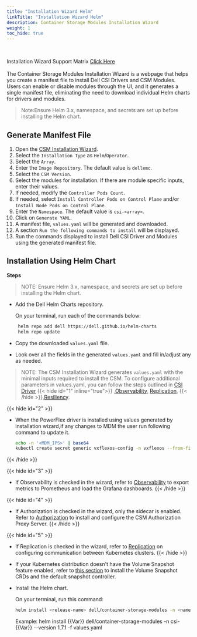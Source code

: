 ```yaml
---
title: "Installation Wizard Helm"
linkTitle: "Installation Wizard Helm"
description: Container Storage Modules Installation Wizard
weight: 1
toc_hide: true
---
```

<br>

Installation Wizard Support Matrix [Click Here](../../../../../supportmatrix/#installation-wizard-compatibility-matrix)
<br>
<br>
The Container Storage Modules Installation Wizard is a webpage that helps you create a manifest file to install Dell CSI Drivers and CSM Modules. Users can enable or disable modules through the UI, and it generates a single manifest file, eliminating the need to download individual Helm charts for drivers and modules.

>Note:Ensure Helm 3.x, namespace, and secrets are set up before installing the Helm chart.

## Generate Manifest File

1. Open the [CSM Installation Wizard](/csm-docs/docs/getting-started/installation/installationwizard/src/index.html).
2. Select the `Installation Type` as `Helm`/`Operator`.
3. Select the `Array`.
4. Enter the `Image Repository`. The default value is `dellemc`.
5. Select the `CSM Version`.
6. Select the modules for installation. If there are module specific inputs, enter their values.
7. If needed, modify the `Controller Pods Count`.
8. If needed, select `Install Controller Pods on Control Plane` and/or `Install Node Pods on Control Plane`.
9. Enter the `Namespace`. The default value is `csi-<array>`.
10. Click on `Generate YAML`.
11. A manifest file, `values.yaml` will be generated and downloaded.
12. A section `Run the following commands to install` will be displayed.
13. Run the commands displayed to install Dell CSI Driver and Modules using the generated manifest file.

## Installation Using Helm Chart

**Steps**

>NOTE: Ensure Helm 3.x, namespace, and secrets are set up before installing the Helm chart.

- Add the Dell Helm Charts repository.

    On your terminal, run each of the commands below:

    ```bash
     helm repo add dell https://dell.github.io/helm-charts
     helm repo update
    ```

- Copy the downloaded `values.yaml` file.

- Look over all the fields in the generated `values.yaml` and fill in/adjust any as needed.

>NOTE: The CSM Installation Wizard generates `values.yaml` with the minimal inputs required to install the CSM. To configure additional parameters in values.yaml, you can follow the steps outlined in [CSI Driver](../helm#install-driver) {{< hide id="1" inline="true">}} ,[Observability](../helm/csm-modules/observability), [Replication](../helm/csm-modules/replication/),  {{< /hide >}},[Resiliency](../helm/csm-modules/resiliency/).

{{< hide id="2" >}}
- When the PowerFlex driver is installed using values generated by installation wizard,if any changes to MDM the user run following command to update it.

    ```bash
    echo -n '<MDM_IPS>' | base64
    kubectl create secret generic vxflexos-config -n vxflexos --from-file=config=samples/config.yaml --from-literal=MDM='xx.xx.xx.xx,yy.yy.yy.yy&zz.zz.zz.zz'
    ```
{{< /hide >}}

{{< hide id="3" >}}
- If Observability is checked in the wizard, refer to [Observability](../helm/csm-modules/observability/postinstallation) to export metrics to Prometheus and load the Grafana dashboards.
{{< /hide >}}

{{< hide id="4" >}}
- If Authorization is checked in the wizard, only the sidecar is enabled. Refer to [Authorization](../helm/csm-modules/authorizationv2-0/) to install and configure the CSM Authorization Proxy Server.
{{< /hide >}}

{{< hide id="5" >}}
- If Replication is checked in the wizard, refer to [Replication](../helm/csm-modules/replication/#install-container-storage-module-replication-controller) on configuring communication between Kubernetes clusters.
{{< /hide >}}

- If your Kubernetes distribution doesn't have the Volume Snapshot feature enabled, refer to [this section](docs/concepts/snapshots) to install the Volume Snapshot CRDs and the default snapshot controller.

- Install the Helm chart.

    On your terminal, run this command:

    ```bash
    helm install <release-name> dell/container-storage-modules -n <namespace> --version <container-storage-module chart-version> -f <values.yaml location>
    ```
    Example: helm install {{Var}} dell/container-storage-modules -n csi-{{Var}} --version 1.7.1 -f values.yaml

